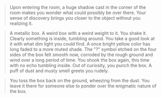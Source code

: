 >Upon entering the room, a huge shadow cast in the corner of the room makes you wonder what could possibly be over there. Your sense of discovery brings you closer to the object without you realizing it.  
  
>A metallic box. A weird box with a weird weight to it. You shake it. Clearly something is inside, tumbling around. You take a good look at it with what dim light you could find. A once bright yellow color has long faded to a more muted shade. The "?" symbol etched on the four sides of the box felt smooth now, corroded by the rough ground and wind over a long period of time. You shook the box again, this time with no echo tumbling inside. Out of curiosity, you punch the box. A puff of dust and musty smell greets you rudely.  
  
>You toss the box back on the ground, wheezing from the dust. You leave it there for someone else to ponder over the enigmatic nature of the box.  

